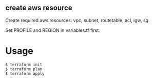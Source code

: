 create aws resource
---------------------

Create required aws resources: vpc, subnet, routetable, acl, igw, sg.

Set PROFILE and REGION in variables.tf first.

# Usage

```
$ terraform init
$ terraform plan
$ terraform apply
```